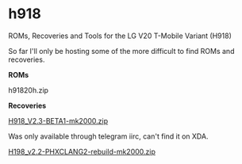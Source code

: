 # h918
ROMs, Recoveries and Tools for the LG V20 T-Mobile Variant (H918)

So far I'll only be hosting some of the more difficult to find ROMs and recoveries.

**ROMs**

h91820h.zip


**Recoveries**

[H918_V2.3-BETA1-mk2000.zip](https://github.com/breadland/h918/releases/download/Recoveries/H918_v2.3-BETA1-mk2000.zip)

Was only available through telegram iirc, can't find it on XDA.


[H198_v2.2-PHXCLANG2-rebuild-mk2000.zip](https://github.com/breadland/h918/releases/download/Recoveries/H918_v2.2-PHXCLANG2-rebuild-mk2000.zip)
